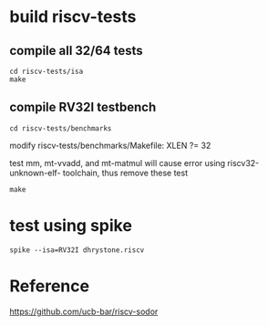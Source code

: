 # build riscv-tests

## compile all 32/64 tests

    cd riscv-tests/isa
    make

## compile RV32I testbench

    cd riscv-tests/benchmarks

modify riscv-tests/benchmarks/Makefile: XLEN ?= 32

test mm, mt-vvadd, and mt-matmul will cause error using riscv32-unknown-elf- toolchain, thus remove these test

    make

# test using spike

    spike --isa=RV32I dhrystone.riscv

# Reference

https://github.com/ucb-bar/riscv-sodor
